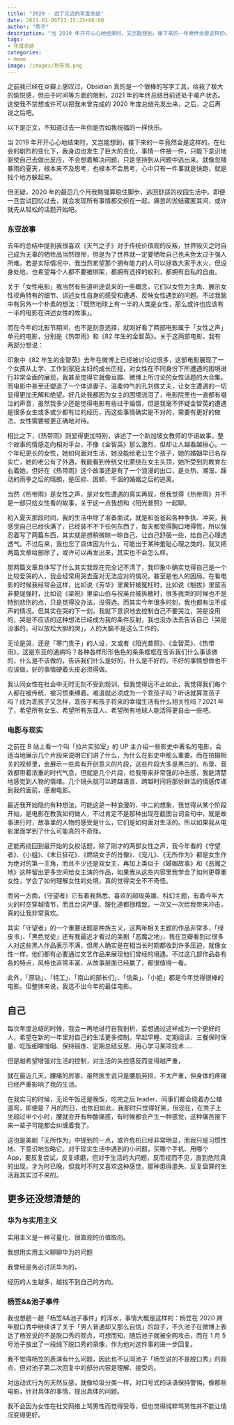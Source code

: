 ```yaml
---
title: "2020 - 迟了又迟的年度总结"
date: 2021-01-06T23:15:23+08:00
author: "质子"
description: "当 2019 年开开心心地结束时，又岂能想到，接下来的一年竟然会是这样的。"
tags:
- 年度总结
categories:
- memo
image: /images/热带雨.png
---
```


之前我已经在豆瓣上感叹过，Obsidian 真的是一个很棒的写字工具，给我了极大的愉悦感，但由于时间等方面的限制，2021 年的年终总结目前还处于难产状态。这使我不禁想或许可以把我未曾完成的 2020 年度总结先发出来，之后，之后再说之后吧。

以下是正文，不知道过去一年你是否如我祝福的一样快乐。

当 2019 年开开心心地结束时，又岂能想到，接下来的一年竟然会是这样的。在社会的剧烈的变化下，我身边也发生了巨大的变化，事情一件接一件，只能下意识地驱使自己去做出反应，不会想着解决问题，只是坚持到从问题中逃出来。就像忽降暴雨的夏天，根本来不及思考，也根本不会思考，心中只有一件事就是快跑，就是找个地方躲起来。

但无疑，2020 年的最后几个月我勉强算稳住脚步，逃回舒适的校园生活中。即便一旦尝试回忆过去，就会发现所有事情都交织在一起，痛苦的淤结藏匿其间，或许就先从轻松的话题开始吧。

### 东亚故事
去年的总结中提到我很喜欢《天气之子》对于传统价值观的反叛，世界毁灭之时自己成为无辜的牺牲品当然很惨，但是为了世界就一定要牺牲自己也未免太过于强人所难。若是实际情况中，我当然希望那个拥有能力的人可以拯救大家于水火，但设身处地，也希望每个人都不要被绑架，都拥有选择的权利，都拥有自私的自由。

关于「女性电影」我当然有些道听途说来的一些概念，它们以女性为主角、展示女性视角特有的细节、讲述女性自身的感受和遭遇、反映女性遇到的问题。不过我脑中有另外一个朴素的想法：「既然地球上有一半的人类是女性，那么或许也应该有一半的电影在讲述女性的故事」。

而在今年的北影节期间，也不是刻意选择，就刚好看了两部电影属于「女性之声」单元的电影，分别是《热带雨》和《82 年生的金智英》。关于这两部电影，我有两部分想说：

印象中《82 年生的金智英》去年在微博上已经被讨论过很多，这部电影展现了一个女孩从上学、工作到家庭主妇的成长历程，对女性在不同身份下所遭遇的困境进行非常全面的展现，我甚至觉得它就像豆瓣、微博上所讨论的女性话题的大合集。而电影中甚至还塑造了一个体谅妻子、温柔帅气的孔刘做丈夫，让女主遭遇的一切显得更加无解和绝望。好几处我都因为女主的困境流泪了，电影院里也一直都有啜泣的声音，虽然我多少还是觉得电影有些过于煽情，但是我毫不怀疑金智英的遭遇是很多女生或多或少都有过的经历，而这些事情确实是不对的，需要有更好的做法，女性需要被更正确地对待。

相比之下，《热带雨》则显得更加特别，讲述了一个新加坡女教师的华语故事，整个故事的情感走向相对平台，不像《金智英》那么激烈，但却让人越看越揪心。一个年纪更长的女性，她如何面对生活，她没能给老公生个孩子，她的婚姻早已名存实亡，她的老公有了外遇，我能看到传统文化萦绕在女主头顶，她所受到的教育左右着她。但好在《热带雨》这个故事还是有了一个浪漫的出口，是炎热、潮湿、躁动的雨季之后的晴朗，是压抑、困顿、干涸的婚姻之后的逃离。

当然《热带雨》是女性之声，是对女性遭遇的真实再现，但我觉得《热带雨》并不是一部只给女性看的故事，关于这一点我想和《阳光普照》一起聊。

初入夏天那段时间，我的生活中除了准备面试，就是和爸爸起各种争执、冲突，我感觉自己已经快满了，已经装不不下任何东西了，每天都觉得胸口堵得慌，所以强忍着写了两篇东西，其实就是想稍微晾一晾自己，让自己舒服一些，给自己心理透透气。不过后来，我也忘了具体因为什么，可能出于某种羞耻心理之类的，我又把两篇文章给删除了，或许可以再发出来，其实也不会怎么样。

那两篇文章具体写了什么其实我现在完全记不清了，我印象中确实觉得自己是一个比较爱哭的人，我会经常用哭去面对无法应对的情况，甚至是他人的困局。在看电影的时候我经常会这样，比如说《芳华》里黄轩被冤枉时，比如说《魁拔》里蛮吉非要逞强时，比如说《梁祝》里梁山伯与祝英台被拆散时，很多我哭的时候也不是特别悲伤的点，只是觉得没办法，没得选。而其实今年很多时刻，我也都有泣不成声的情况。但其实在哭的下一刻，我就下意识地去控制自己不要哭泣，哭是没用的，哭是不应该的这种想法已经成为我的条件反射，我也没办法去告诉自己「哭是没事的，可以放松大胆的哭」，人的大脑不是这么工作的。

无论是哭，还是「寒门贵子」的人设，又或者《阳光普照》、《金智英》、《热带雨》，这是东亚的通病吗？各种各样形形色色的条条框框在告诉我们什么事该做的，什么是不该做的，告诉我们什么是好的，什么是不好的。不好的事情想做也不应该做，好的事情硬着头皮必须得做。

我认同女性在社会中无时无刻不受到规训，但我觉得远不止如此，我觉得我们每个人都在被传统、被习惯束缚着。难道就必须成为一个乖孩子吗？听话就算乖孩子吗？成为乖孩子又怎样，乖孩子和孩子将来的幸福生活有什么相关性吗？2021 年了，希望所有女生、希望所有东亚人、希望所有地球人能活得更自由一些吧。

### 电影与现实
之前在 B 站上看一个叫「拉片实验室」的 UP 主介绍一些影史中著名的电影，会适当地展示几个片段来说明它们讲了什么，为什么在影史中那么重要。而在拍摄相关的视频里，会展示一些具有开创意义的片段，这些片段大多是黑白的，布景、音效都带着浓重的时代气息，但就是几个片段，给我带来非常强的冲击感，我能清楚地感觉到人物的情绪。几个镜头就可以跨越语言、跨越时间将那份鲜活的情感传递到我的面前，感谢电影。

最近我开始隐约有种想法，可能这是一种浪漫的、中二的想象，我觉得从某个阶段开始，是电影在教我如何做人，不过肯定不是那种出现在截图台词金句中，就是故事进行时，故事里的人物的感受是什么，它们是如何面对生活的。所以如果我从电影里面学到了什么可能真的不奇怪。

还能再绕回到最开始的女权话题，除了刚才的两部女性之声，我今年看的《守望者》、《小姐》、《末日狂花》、《燃烧女子的肖像》、《宠儿》、《无所作为》都是女生作为绝对的第一主角，而且不少还是双女主，再加上类似于《婚姻故事》和《恶魔之地》这种留出更多空间给女主演的作品，如果我从这些内容里我学会了如何更尊重女性，学会了如何理解女性的处境，真的觉得完全不不奇怪。

而另一方面，《守望者》它有着我熟悉、喜欢的超级英雄、科幻主题，有着今年大火的时空穿越情节，而且台词严谨、服化道都很精致。一次又一次给我带来冲击，真的让我非常喜欢。

其实「守望者」的一个重要话题是种族主义，这两年相关主题的作品非常多，「绿皮书」、「黑色党徒」还有我最近才看过的美剧「恶魔之地」，我在豆瓣看到过很多人对这些黑人作品表示不满，但黑人确实是在相当长时期都收到许多压迫，就像女性一样，他们都有必要通过文艺作品来展现他们曾经的境遇。不过这几部作品各有各的特点，风格也非常丰富，从故事层面已经赢了，都很值得一看。

此外，「原钻」、「特工」、「南山的部长们」、「信条」、「小姐」都是今年觉得很棒的电影。但整体来说，我选不出今年的最佳电影。

## 自己
每次年度总结的时候，我会一再地进行自我剖析，妄想通过这样成为一个更好的人，希望在新的一年里对自己的生活更多控制。早起早睡、定期阅读、三餐保时保量、吃饭细嚼慢咽、保持锻炼、定期总结反思、用心学习某项技术……

但是越希望增强对生活的控制，对生活的失控感反而变得越严重，

就在最近几天，腰痛的厉害，虽然医生说只是腰肌劳损，不太严重，但身体的疼痛已经严重影响了我的生活。

在我实习的时候，无论午饭还是晚饭，吃完之后 leader、同事们都会绕着办公楼遛弯，即便是 7 月的烈日，也依旧如此，我那时只觉得好笑，但现在，在凳子上坐超过半个小时，腰就会开有种酸痛感，有时候都会产生一种感觉，这种痛苦接下来一辈子可能都会纠缠着我了。

这也是美剧「无所作为」中提到的一点，或许危机已经非常明显，而我只是习惯性地、下意识地忽略它。对于现实生活中遇到的小问题，买哪个手机、用哪个 App，要反复尝试，反复琢磨，但对于生活的大问题，反而视而不见，直到危险真的出现，才为时已晚，但我时不时又喜欢这种感觉，那种患得患失、反复盘算的生活我其实过不来的。

## 更多还没想清楚的
### 华为与实用主义

实用主义是一种可量化、很直观的价值取向。

我想用实用主义聊聊华为的问题

我曾经是务必讨厌华为的，

经历的人生越多，越找不到自己的方向。

### 杨笠&&池子事件

我也想趟一趟「杨笠&&池子事件」的浑水，事情大概是这样的：杨笠在 2020 跨年脱口秀中继续讲了关于「男人普通却又那么自信」的段子，不久池子在微博上表达了杨笠说的不是脱口秀的观点，可想而知，随后池子就被全网攻击，而在 1 月 5 号池子放出了一段线下脱口秀的录像，作为他对这件事的进一步回复。

我不觉得杨笠的表演有什么问题，因此也不认同池子「杨笠说的不是脱口秀」的观点，但对池子第二次回复中的部分内容是理解、接受的。

对运动式行为的天然反感，就像垃圾分类一样，对口号式的话语保持警惕，像那些电影，针对具体的事情，提出具体的问题。

我不会因为女性在社交网络上骂男性而觉得受辱，但也觉得纯粹骂男性并不能让情况变得更好。
